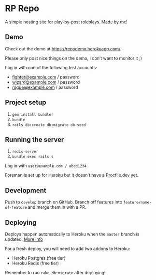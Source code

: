 # RP Repo

A simple hosting site for play-by-post roleplays. Made by me!

## Demo
Check out the demo at https://repodemo.herokuapp.com/.

Please only post nice things on the demo, I don’t want to monitor it ;)

Log in with one of the following test accounts:
- fighter@example.com / password
- wizard@example.com / password
- rogue@example.com / password

## Project setup

1. `gem install bundler`
1. `bundle`
1. `rails db:create db:migrate db:seed`

## Running the server

1. `redis-server`
2. `bundle exec rails s`

Log in with `user@example.com / abcd1234`.

Foreman is set up for Heroku but it doesn't have a Procfile.dev yet.

## Development
Push to `develop` branch on GitHub. Branch off features into `feature/name-of-feature` and merge them in with a PR.

## Deploying

Deploys happen automatically to Heroku when the `master` branch is updated. [More info](https://dashboard.heroku.com/apps/rp-repo/deploy/github)

For a fresh deploy, you will need to add two addons to Heroku:
- Heroku Postgres (free tier)
- Heroku Redis (free tier)

Remember to run `rake db:migrate` after deploying!
